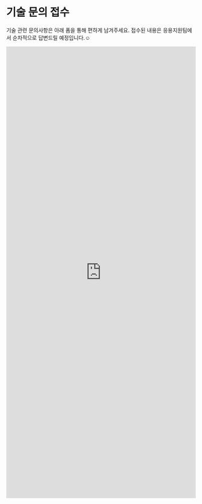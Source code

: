 # 기술 문의 접수

기술 관련 문의사항은 아래 폼을 통해 편하게 남겨주세요. 접수된 내용은 응용지원팀에서 순차적으로 답변드릴 예정입니다.☺️

<iframe src="https://www.jotform.com/form/252591873424463" 
width="100%" height="1200" frameborder="0" marginheight="0" marginwidth="0">
</iframe>
